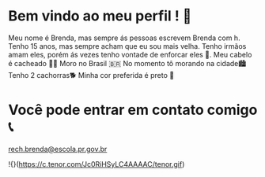 # Bem vindo ao meu perfil ! 🍒

Meu nome é Brenda, mas sempre ás pessoas escrevem Brenda com h.
Tenho 15 anos, mas sempre acham que eu sou mais velha.
Tenho irmãos amam eles, porém ás vezes tenho vontade de enforcar eles 💢.
Meu cabelo é cacheado 👩‍🦱
Moro no Brasil 🇧🇷
No momento tô morando na cidade🏙️
Tenho 2 cachorras🐕
Minha cor preferida é preto 🖤

# Você pode entrar em contato comigo 📞
  rech.brenda@escola.pr.gov.br
 
!{}(https://c.tenor.com/Jc0RiHSyLC4AAAAC/tenor.gif)
